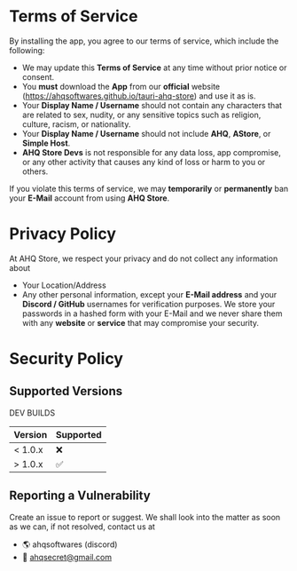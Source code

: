 # Terms of Service

By installing the app, you agree to our terms of service, which include the following:

- We may update this **Terms of Service** at any time without prior notice or consent.
- You **must** download the **App** from our **official** website (https://ahqsoftwares.github.io/tauri-ahq-store) and use it as is.
- Your **Display Name / Username** should not contain any characters that are related to sex, nudity, or any sensitive topics such as religion, culture, racism, or nationality.
- Your **Display Name / Username** should not include **AHQ**, **AStore**, or **Simple Host**.
- **AHQ Store Devs** is not responsible for any data loss, app compromise, or any other activity that causes any kind of loss or harm to you or others.

If you violate this terms of service, we may **temporarily** or **permanently** ban your **E-Mail** account from using **AHQ Store**.

# Privacy Policy

At AHQ Store, we respect your privacy and do not collect any information about

- Your Location/Address
- Any other personal information, except your **E-Mail address** and your **Discord / GitHub** usernames for verification purposes.
  We store your passwords in a hashed form with your E-Mail and we never share them with any **website** or **service** that may compromise your security.

# Security Policy

## Supported Versions

DEV BUILDS

| Version | Supported |
| ------- | --------- |
| < 1.0.x | :x:       |
| > 1.0.x | ✅        |

## Reporting a Vulnerability

Create an issue to report or suggest. We shall look into the matter as soon as we can, if not resolved, contact us at

- 🌎 ahqsoftwares (discord)
- 📨 ahqsecret@gmail.com
